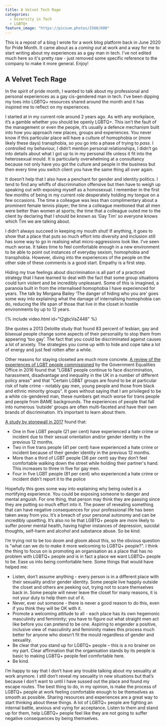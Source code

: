```yaml
---
title: A Velvet Tech Rage
categories:
  - Diversity in Tech
  - LGBTQ+
feature_image: "https://picsum.photos/2560/600"
---
```


This is a repost of a blog I wrote for a work blog platform back in June 2020 for Pride Month. It came about as a *coming out* at work and a way for me to start writing about my experiences as a gay man in tech. I've not edited much here so it's pretty raw - just removed some specific reference to the company to make it more general. Enjoy!

## A Velvet Tech Rage
In the spirit of pride month, I wanted to talk about my professional and personal experiences as a gay cis-gendered man in tech. I’ve been dipping my toes into LGBTQ+ resources shared around the month and it has inspired me to reflect on my experiences.

I started at in my current role around 2 years ago. As with any workplace, it’s a gamble whether you should be openly LGBTQ+. This isn’t the fault of the management or even the people, it’s usually a defence mechanism built into how you approach new places, groups and experiences. You never know if this particular place will have a culture of homophobia or (more likely these days) transphobia, so you go into a phase of trying to *pass*. I controlled my behaviour, I didn’t mention personal relationships, I didn’t go into details about what I got up to in my personal life unless it fit into the heterosexual mould. It is particularly overwhelming at a consultancy because not only have you got the culture and people in the business but then every time you switch client you have the same thing all over again.

It doesn’t help that I also have a penchant for gender and identity politics. I tend to find any whiffs of discrimination offensive but then have to weigh up speaking out with exposing myself as a homosexual. I remember in the first few months of being in my current role desperately holding my tongue on a few occasions. The time a colleague was less than complimentary about a prominent female tennis player; the time a colleague mentioned that all men were better than women at sports; the time that a colleague outed me to the client by declaring that I should be known as ‘Gay Tim’ so everyone knows which Tim we are talking about.

I didn’t always succeed in keeping my mouth shut! If anything, it goes to show that a place that puts so much effort into diversity and inclusion still has some way to go in realising what micro-aggressions look like. I’ve seen much worse. It takes time to feel comfortable enough in a new environment to be able to point out instances of everyday sexism, homophobia and transphobia. However, diving into the experiences of the people on the other side of these comments is a good start. Empathy is a first step.

Hiding my true feelings about discrimination is all part of a practiced strategy that I have learned to deal with the fact that some group situations could turn violent and be incredibly unpleasant. Some of this is imagined, a paranoia built in from the internalised homophobia I have experienced for years. The talk by Morgana Bailey ‘The danger of hiding who you are’ goes some way into explaining what the damage of internalising homophobia can do, reducing the life span of those that live in the closet in hostile environments by up to 12 years. 

{% include video.html id="t2gbcVaZ448" %}

She quotes a 2013 Deloitte study that found 83 percent of lesbian, gay and bisexual people change some aspects of their personality to stop them from appearing ‘too gay’. The fact that you could be discriminated against causes a lot of anxiety. The strategies you come up with to hide and cope take a lot of energy and just feel rotten after a while.

Other reasons for staying closeted are much more concrete. [A review of the experiences of LGBT people commissioned](https://assets.publishing.service.gov.uk/government/uploads/system/uploads/attachment_data/file/539682/160719_REPORT_LGBT_evidence_review_NIESR_FINALPDF.pdf) by the Government Equalities Office in 2016 found that "LGB&T people continue to face discrimination, harassment, disadvantage and inequality in the UK in a number of different policy areas" and that "Certain LGB&T groups are found to be at particular risk of hate crime – notably gay men, young people and those from black and ethnic minority groups". It goes without saying that I am privileged to be a white cis-gendered man, these numbers get much worse for trans people and people from BAME backgrounds. The experiences of people that fall into numerous ‘outside’ groups are often multi-faceted and have their own brands of discrimination. It’s important to learn about them.

[A study by stonewall in 2017](https://www.stonewall.org.uk/system/files/lgbt_in_britain_hate_crime.pdf) found that:
- One in five LGBT people (21 per cent) have experienced a hate crime or incident due to their sexual orientation and/or gender identity in the previous 12 months.
- Two in five trans people (41 per cent) have experienced a hate crime or incident because of their gender identity in the previous 12 months.
- More than a third of LGBT people (36 per cent) say they don’t feel comfortable walking down the street while holding their partner's hand. This increases to three in five for gay men.
- Four in five LGBT people (81 per cent) who experienced a hate crime or incident didn't report it to the police

Hopefully this goes some way into explaining why being outed is a mortifying experience. You could be exposing someone to danger and mental anguish. For one thing, that person may think they are passing since they are putting so much effort into it. The power of revealing something that can have negative consequences for your professional life has been taken away from you. It’s a breach of your personal autonomy and can be incredibly upsetting. It’s also no lie that LGBTQ+ people are more likely to suffer poorer mental health, having higher instances of depression, suicidal thoughts, self-harm and alcohol and substance abuse. So be kind.

I’m trying not to be too doom and gloom about this, so the obvious question is "what can we do to make it more welcoming to LGBTQ+ people?". I think the thing to focus on is promoting an organisation as a place that has no problem with LGBTQ+ people and is in fact a place we want LGBTQ+ people to be. Ease us into being comfortable here. Some things that would have helped me:
- Listen, don’t assume anything - every person is in a different place with their sexuality and/or gender identity. Some people live happily outside the closet and others are peeking out, trying not to scare themselves back in. Some people will never leave the closet for many reasons, it is not your duty to help them out of it.
- Never, ever out someone - there is never a good reason to do this, even if you think they will be OK with it.
- Promote a welcoming attitude to all - each place has its own hegemonic masculinity and femininity; you have to figure out what straight men act like before you can pretend to be one. Aspiring to engender a positive, inclusive view of masculinity and femininity makes this process much better for anyone who doesn’t fit the mould regardless of gender and sexuality.
- Be clear that you stand up for LGBTQ+ people – this is a no brainer on my part. Clear affirmation that the organisation stands by its people is basic to making LGBTQ+ people feel comfortable here.
- Be kind.

I’m happy to say that I don’t have any trouble talking about my sexuality at work anymore. I still don’t reveal my sexuality in new situations but that’s because I don’t want to until I have sussed out the place and found my escape routes. The best thing to do, in my opinion, is make the process of LGBTQ+ people at work feeling comfortable enough to be themselves as smooth as possible. Sharing resources and experiences are a great way to start thinking about these things. A lot of LGBTQ+ people are fighting an internal battle, anxious and vying for acceptance. Listen to them and stand up for them, help LGBTQ+ people feel like they are not going to suffer negative consequences by being themselves.